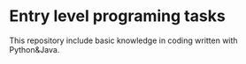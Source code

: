 # Entry level programing tasks
This repository include basic knowledge in coding written with Python&Java.
